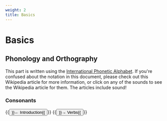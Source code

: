 ```yaml
---
weight: 2
title: Basics
---
```


# Basics

## Phonology and Orthography

This part is written using the [International Phonetic Alphabet](https://en.wikipedia.org/wiki/International_Phonetic_Alphabet).
If you're confused about the notation in this document, please check out this Wikipedia article for more information, or click on any of the sounds to see the Wikipedia article for them.
The articles include sound!

### Consonants


{{<button relref="/docs/course">}}← Introduction{{</button>}}
{{<button relref="/docs/course">}}→ Verbs{{</button>}}



[m]: https://en.wikipedia.org/wiki/Voiced_bilabial_nasal
[n]: https://en.wikipedia.org/wiki/Voiced_alveolar_nasal
[ɲ]: https://en.wikipedia.org/wiki/Voiced_palatal_nasal
[ŋ]: https://en.wikipedia.org/wiki/Voiced_velar_nasal

[pʰ]: https://en.wikipedia.org/wiki/Voiceless_bilabial_plosive
[b]: https://en.wikipedia.org/wiki/Voiced_bilabial_plosive
[tʰ]: https://en.wikipedia.org/wiki/Voiceless_dental_and_alveolar_plosives
[d]: https://en.wikipedia.org/wiki/Voiced_dental_and_alveolar_plosives
[kʰ]: https://en.wikipedia.org/wiki/Voiceless_velar_plosive
[g]: https://en.wikipedia.org/wiki/Voiced_velar_plosive
[ʔ]: https://en.wikipedia.org/wiki/Voiced_velar_plosive

[t͡sʰ]: https://en.wikipedia.org/wiki/Voiceless_alveolar_affricate
[d͡z]: https://en.wikipedia.org/wiki/Voiced_alveolar_affricate
[t͡ɕʰ]: https://en.wikipedia.org/wiki/Voiceless_alveolo-palatal_affricate
[d͡ʑ]: https://en.wikipedia.org/wiki/Voiced_alveolo-palatal_affricate

[f]: https://en.wikipedia.org/wiki/Voiceless_labiodental_fricative
[s]: https://en.wikipedia.org/wiki/Voiceless_alveolar_fricative
[ɕ]: https://en.wikipedia.org/wiki/Voiceless_alveolo-palatal_fricative
[h]: https://en.wikipedia.org/wiki/Voiceless_glottal_fricative

[ɾ]: https://en.wikipedia.org/wiki/Voiced_dental_and_alveolar_taps_and_flaps
[l]: https://en.wikipedia.org/wiki/Voiced_alveolar_lateral_approximant
[w]: https://en.wikipedia.org/wiki/Voiced_labial%E2%80%93velar_approximant
[j]: https://en.wikipedia.org/wiki/Voiced_palatal_approximant

[a]: https://en.wikipedia.org/wiki/Open_front_unrounded_vowel
[ɛ]: https://en.wikipedia.org/wiki/Open-mid_front_unrounded_vowel 
[e]: https://en.wikipedia.org/wiki/Close-mid_front_unrounded_vowel
[i]: https://en.wikipedia.org/wiki/Close_front_unrounded_vowel
[u]: https://en.wikipedia.org/wiki/Close_back_rounded_vowel
[o]: https://en.wikipedia.org/wiki/Close-mid_back_rounded_vowel
[ʊ]: https://en.wikipedia.org/wiki/Near-close_near-back_rounded_vowel
[ɪ]: https://en.wikipedia.org/wiki/Near-close_near-front_unrounded_vowel
[ɔ]: https://en.wikipedia.org/wiki/Open-mid_back_rounded_vowel
